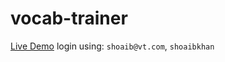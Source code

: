 # vocab-trainer

[Live Demo](https://vocabtrainer.herokuapp.com/)
login using: `shoaib@vt.com`, `shoaibkhan`
